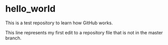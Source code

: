 # hello_world
This is a test repository to learn how GitHub works.

This line represents my first edit to a repository file that is not in the master branch.
